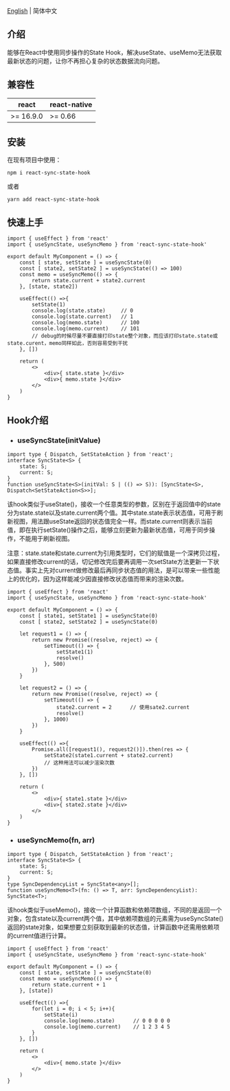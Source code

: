 [English](./README.md) | 简体中文

## 介绍

能够在React中使用同步操作的State Hook，解决useState、useMemo无法获取最新状态的问题，让你不再担心复杂的状态数据流向问题。

## 兼容性

| react | react-native |
| -------- | -------- |
| >= 16.9.0 | >= 0.66 |

## 安装

在现有项目中使用：

```
npm i react-sync-state-hook
```

或者

```
yarn add react-sync-state-hook
```

## 快速上手

```
import { useEffect } from 'react'
import { useSyncState, useSyncMemo } from 'react-sync-state-hook'

export default MyComponent = () => {
    const [ state, setState ] = useSyncState(0)
    const [ state2, setState2 ] = useSyncState(() => 100)
    const memo = useSyncMemo(() => {
        return state.current + state2.current
    }, [state, state2])
    
    useEffect(() =>{
        setState(1)
        console.log(state.state)     // 0
        console.log(state.current)   // 1
        console.log(memo.state)      // 100
        console.log(memo.current)    // 101
        // debug的时候尽量不要直接打印state整个对象，而应该打印state.state或state.curent，memo同样如此，否则容易受到干扰
    }, [])
    
    return (
        <>
            <div>{ state.state }</div>
            <div>{ memo.state }</div>
        </>
    )
}
```

## Hook介绍

* ### useSyncState(initValue)

```
import type { Dispatch, SetStateAction } from 'react';
interface SyncState<S> {
    state: S;
    current: S;
}
function useSyncState<S>(initVal: S | (() => S)): [SyncState<S>, Dispatch<SetStateAction<S>>];
```

该hook类似于useState()，接收一个任意类型的参数，区别在于返回值中的state分为state.state以及state.current两个值。其中state.state表示状态值，可用于刷新视图，用法跟useState返回的状态值完全一样。而state.current则表示当前值，即在执行setState()操作之后，能够立刻更新为最新状态值，可用于同步操作，不能用于刷新视图。

注意：state.state和state.current为引用类型时，它们的赋值是一个深拷贝过程，如果直接修改current的话，切记修改完后要再调用一次setState方法更新一下状态值。事实上先对current做修改最后再同步状态值的用法，是可以带来一些性能上的优化的，因为这样能减少因直接修改状态值而带来的渲染次数。

```
import { useEffect } from 'react'
import { useSyncState, useSyncMemo } from 'react-sync-state-hook'

export default MyComponent = () => {
    const [ state1, setState1 ] = useSyncState(0)
    const [ state2, setState2 ] = useSyncState(0)

    let request1 = () => {
        return new Promise((resolve, reject) => {
            setTimeout(() => {
                setState1(1)
                resolve()
            }, 500)
        })
    }

    let request2 = () => {
        return new Promise((resolve, reject) => {
            setTimeout(() => {
                state2.current = 2      // 使用sate2.current
                resolve()
            }, 1000)
        })
    }

    useEffect(() =>{
        Promise.all([request1(), request2()]).then(res => {
            setState2(state1.current + state2.current)
            // 这种用法可以减少渲染次数
        })
    }, [])

    return (
        <>
            <div>{ state1.state }</div>
            <div>{ state2.state }</div>
        </>
    )
}
```

* ### useSyncMemo(fn, arr)

```
import type { Dispatch, SetStateAction } from 'react';
interface SyncState<S> {
    state: S;
    current: S;
}
type SyncDependencyList = SyncState<any>[];
function useSyncMemo<T>(fn: () => T, arr: SyncDependencyList): SyncState<T>;
```

该hook类似于useMemo()，接收一个计算函数和依赖项数组，不同的是返回一个对象，包含state以及current两个值，其中依赖项数组的元素需为useSyncState()返回的state对象，如果想要立刻获取到最新的状态值，计算函数中还需用依赖项的current值进行计算。

```
import { useEffect } from 'react'
import { useSyncState, useSyncMemo } from 'react-sync-state-hook'

export default MyComponent = () => {
    const [ state, setState ] = useSyncState(0)
    const memo = useSyncMemo(() => {
        return state.current + 1
    }, [state])
    
    useEffect(() =>{
        for(let i = 0; i < 5; i++){
            setState(i)
            console.log(memo.state)      // 0 0 0 0 0
            console.log(memo.current)    // 1 2 3 4 5
        }
    }, [])
    
    return (
        <>
            <div>{ memo.state }</div>
        </>
    )
}
```